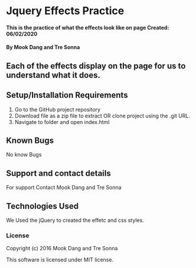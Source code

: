 # Jquery Effects Practice 

#### This is the practice of what the effects look like on page Created: 06/02/2020

#### By Mook Dang and Tre Sonna

## Each of the effects display on the page for us to understand what it does.  

## Setup/Installation Requirements

1. Go to the GitHub project repository
2. Download file as a zip file to extract OR clone project using the .git URL.
3. Navigate to folder and open index.html

## Known Bugs
No know Bugs

## Support and contact details
For support Contact Mook Dang and Tre Sonna

## Technologies Used

We Used the jQuery to created the effetc and css styles. 

### License

Copyright (c) 2016 Mook Dang and Tre Sonna

This software is licensed under MIT license.
